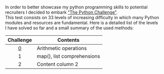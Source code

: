 In order to better showcase my python programming skills to potential recruiters I decided to embark ["The Python Challenge"](http://www.pythonchallenge.com/).<br/>
This test consists on 33 levels of increasing difficulty in which  many Python modules and resources are fundamental.
Here is a detailed list of the levels I have solved so far and a small summary of the used methods:

Challenge | Contents  
:---: | -------------
[0](https://github.com/jpsalado92/ThePythonChallenge/tree/master/0)  | Arithmetic operations
1 | map(), list comprehensions
2 | Content column 2
   